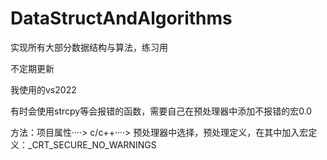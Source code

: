# DataStructAndAlgorithms
实现所有大部分数据结构与算法，练习用

不定期更新

我使用的vs2022

有时会使用strcpy等会报错的函数，需要自己在预处理器中添加不报错的宏0.0

 方法：项目属性····>  c/c++····>  预处理器中选择，预处理定义，在其中加入宏定义：_CRT_SECURE_NO_WARNINGS
